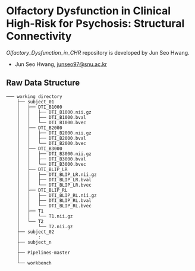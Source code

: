 # Olfactory Dysfunction in Clinical High-Risk for Psychosis: Structural Connectivity
*Olfactory_Dysfunction_in_CHR* repository is developed by Jun Seo Hwang.
-   Jun Seo Hwang,  [junseo97@snu.ac.kr](mailto:junseo97@snu.ac.kr)
## Raw Data Structure

```
─── working directory
    ├── subject_01
    │   ├── DTI_B1000
    │   │   ├── DTI_B1000.nii.gz
    │   │   ├── DTI_B1000.bval
    │   │   └── DTI_B1000.bvec
    │   ├── DTI_B2000
    │   │   ├── DTI_B2000.nii.gz
    │   │   ├── DTI_B2000.bval
    │   │   └── DTI_B2000.bvec
    │   ├── DTI_B3000
    │   │   ├── DTI_B3000.nii.gz
    │   │   ├── DTI_B3000.bval
    │   │   └── DTI_B3000.bvec
    │   ├── DTI_BLIP_LR
    │   │   ├── DTI_BLIP_LR.nii.gz
    │   │   ├── DTI_BLIP_LR.bval
    │   │   └── DTI_BLIP_LR.bvec
    │   ├── DTI_BLIP_RL
    │   │   ├── DTI_BLIP_RL.nii.gz
    │   │   ├── DTI_BLIP_RL.bval
    │   │   └── DTI_BLIP_RL.bvec 
    │   ├── T1
    │   │   └── T1.nii.gz 
    │   └── T2
    │       └── T2.nii.gz
    ├── subject_02
    │       :    
    ├── subject_n
    │
    ├── Pipelines-master
    │
    └── workbench

```
